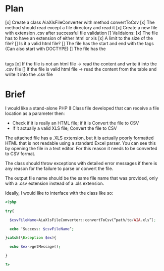 # Plan

[x] Create a class AiaXlsFileConverter with method convertToCsv
[x] The method should read except a file directory and read it
[x] Create a new file with extension .csv after successful file validation
[] Validaions:
  [x] The file has to have an extension of either html or xls
  [x] A limit to the size of the file?
  [] Is it a valid html file?
    [] The file has the start and end with the <html></html> tags (Can also start with DOCTYPE)
    [] The file has the <table></table> tags
[x] If the file is not an html file -> read the content and write it into the .csv file 
[] If the file is valid html file -> read the content from the table and write it into the .csv file 

# Brief

I would like a stand-alone PHP 8 Class file developed that can receive a file location as a parameter then:

- Check if it is really an HTML file; if it is
  Convert the file to CSV
- If it actually a valid XLS file;
  Convert the file to CSV

The attached file has a .XLS extension, but it is actually poorly formatted HTML that is not readable using a standard Excel parser. You can see this by opening the file in a text editor. For this reason it needs to be converted to CSV format.

The class should throw exceptions with detailed error messages if there is any reason for the failure to parse or convert the file.

The output file name should be the same file name that was provided, only with a .csv extension instead of a .xls extension.

Ideally, I would like to interface with the class like so:

```php
<?php

try{

  $csvFileName=AiaXlsFileConverter::convertToCsv(“path/to/AIA.xls”);

  echo ‘Success: $csvFileName’;

}catch(\Exception $ex){

  echo $ex->getMessage();

}

?>
```
